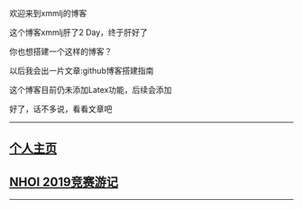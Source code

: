 欢迎来到xmmlj的博客

这个博客xmmlj肝了2 Day，终于肝好了

你也想搭建一个这样的博客？

以后我会出一片文章:github博客搭建指南

这个博客目前仍未添加Latex功能，后续会添加

好了，话不多说，看看文章吧


---

## [个人主页](https://xmmlj.github.io/个人主页)

## [NHOI 2019竞赛游记](https://xmmlj.github.io/NHOI%202019游记)

---
